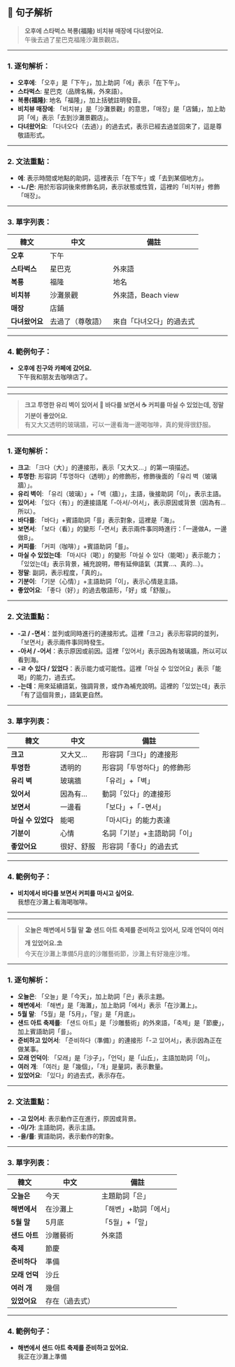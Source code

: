 ## 📝 句子解析

> **오후에 스타벅스 복룡(福隆) 비치뷰 매장에 다녀왔어요.**  
> 午後去過了星巴克福隆沙灘景觀店。

---

### 1. 逐句解析：
- **오후에**: 「오후」是「下午」，加上助詞「에」表示「在下午」。
- **스타벅스**: 星巴克（品牌名稱，外來語）。
- **복룡(福隆)**: 地名「福隆」，加上括號註明發音。
- **비치뷰 매장에**: 「비치뷰」是「沙灘景觀」的意思，「매장」是「店鋪」，加上助詞「에」表示「去到沙灘景觀店」。
- **다녀왔어요**: 「다녀오다（去過）」的過去式，表示已經去過並回來了，這是尊敬語形式。

---

### 2. 文法重點：
- **에**: 表示時間或地點的助詞，這裡表示「在下午」或「去到某個地方」。
- **-ㄴ/은**: 用於形容詞後來修飾名詞，表示狀態或性質，這裡的「비치뷰」修飾「매장」。

---

### 3. 單字列表：

| 韓文          | 中文      | 備註                |
|---------------|-----------|---------------------|
| **오후**      | 下午      |                     |
| **스타벅스**  | 星巴克    | 外來語               |
| **복룡**      | 福隆      | 地名                 |
| **비치뷰**    | 沙灘景觀  | 外來語，Beach view  |
| **매장**      | 店鋪      |                     |
| **다녀왔어요** | 去過了（尊敬語）| 來自「다녀오다」的過去式 |

---

### 4. 範例句子：
- **오후에 친구와 카페에 갔어요.**  
  下午我和朋友去咖啡店了。

---

---

> **크고 투명한 유리 벽이 있어서 🌊 바다를 보면서 ☕️ 커피를 마실 수 있었는데, 정말 기분이 좋았어요.**  
> 有又大又透明的玻璃牆，可以一邊看海一邊喝咖啡，真的覺得很舒服。

---

### 1. 逐句解析：
- **크고**: 「크다（大）」的連接形，表示「又大又…」的第一項描述。
- **투명한**: 形容詞「투명하다（透明）」的修飾形，修飾後面的「유리 벽（玻璃牆）」。
- **유리 벽이**: 「유리（玻璃）」+「벽（牆）」，主語，後接助詞「이」，表示主語。
- **있어서**: 「있다（有）」的連接語尾「-아서/-어서」，表示原因或背景（因為有…所以）。
- **바다를**: 「바다」+賓語助詞「를」表示對象，這裡是「海」。
- **보면서**: 「보다（看）」的變形「-면서」表示兩件事同時進行：「一邊做A，一邊做B」。
- **커피를**: 「커피（咖啡）」+賓語助詞「를」。
- **마실 수 있었는데**: 「마시다（喝）」的變形「마실 수 있다（能喝）」表示能力；「있었는데」表示背景，補充說明，帶有延伸語氣（其實…、真的…）。
- **정말**: 副詞，表示程度，「真的」。
- **기분이**: 「기분（心情）」+主語助詞「이」，表示心情是主語。
- **좋았어요**: 「좋다（好）」的過去敬語形，「好」或「舒服」。

---

### 2. 文法重點：
- **-고 / -면서**：並列或同時進行的連接形式。這裡「크고」表示形容詞的並列，「보면서」表示兩件事同時發生。
- **-아서 / -어서**：表示原因或前因。這裡「있어서」表示因為有玻璃牆，所以可以看到海。
- **-ㄹ 수 있다 / 있었다**：表示能力或可能性。這裡「마실 수 있었어요」表示「能喝」的能力，過去式。
- **-는데**：用來延續語氣，強調背景，或作為補充說明。這裡的「있었는데」表示「有了這個背景」，語氣更自然。

---

### 3. 單字列表：

| 韓文       | 中文        | 備註         |
|------------|-------------|--------------|
| **크고**    | 又大又…     | 形容詞「크다」的連接形 |
| **투명한**  | 透明的      | 形容詞「투명하다」的修飾形 |
| **유리 벽** | 玻璃牆      | 「유리」+「벽」 |
| **있어서**  | 因為有…     | 動詞「있다」的連接形 |
| **보면서**  | 一邊看      | 「보다」+「-면서」 |
| **마실 수 있었다** | 能喝      | 「마시다」的能力表達 |
| **기분이**  | 心情        | 名詞「기분」+主語助詞「이」 |
| **좋았어요** | 很好、舒服 | 形容詞「좋다」的過去式 |

---

### 4. 範例句子：
- **비치에서 바다를 보면서 커피를 마시고 싶어요.**  
  我想在沙灘上看海喝咖啡。

---

---

> **오늘은 해변에서 5월 말 🏖️ 샌드 아트 축제를 준비하고 있어서, 모래 언덕이 여러 개 있었어요.⛱️**  
> 今天在沙灘上準備5月底的沙雕藝術節，沙灘上有好幾座沙堆。

---

### 1. 逐句解析：
- **오늘은**: 「오늘」是「今天」，加上助詞「은」表示主題。
- **해변에서**: 「해변」是「海灘」，加上助詞「에서」表示「在沙灘上」。
- **5월 말**: 「5월」是「5月」，「말」是「月底」。
- **샌드 아트 축제를**: 「샌드 아트」是「沙雕藝術」的外來語，「축제」是「節慶」，加上賓語助詞「를」。
- **준비하고 있어서**: 「준비하다（準備）」的連接形「-고 있어서」，表示因為正在做某事。
- **모래 언덕이**: 「모래」是「沙子」，「언덕」是「山丘」，主語加助詞「이」。
- **여러 개**: 「여러」是「幾個」，「개」是量詞，表示數量。
- **있었어요**: 「있다」的過去式，表示存在。

---

### 2. 文法重點：
- **-고 있어서**: 表示動作正在進行，原因或背景。
- **-이/가**: 主語助詞，表示主語。
- **-을/를**: 賓語助詞，表示動作的對象。

---

### 3. 單字列表：

| 韓文       | 中文        | 備註         |
|------------|-------------|--------------|
| **오늘은**  | 今天        | 主題助詞「은」 |
| **해변에서**| 在沙灘上    | 「해변」+助詞「에서」 |
| **5월 말**  | 5月底       | 「5월」+「말」 |
| **샌드 아트**| 沙雕藝術    | 外來語         |
| **축제**    | 節慶        |               |
| **준비하다**| 準備        |               |
| **모래 언덕**| 沙丘        |               |
| **여러 개** | 幾個        |               |
| **있었어요**| 存在（過去式）|               |

---

### 4. 範例句子：
- **해변에서 샌드 아트 축제를 준비하고 있어요.**  
  我正在沙灘上準備
